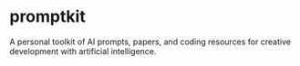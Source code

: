 # promptkit
A personal toolkit of AI prompts, papers, and coding resources for creative development with artificial intelligence.

